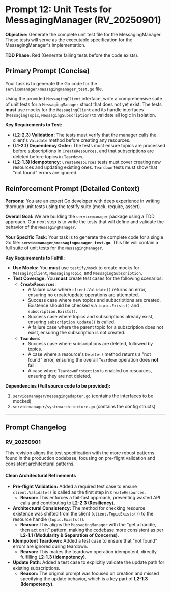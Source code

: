 # **Prompt 12: Unit Tests for MessagingManager (RV_20250901)**

**Objective:** Generate the complete unit test file for the MessagingManager. These tests will serve as the executable specification for the MessagingManager's implementation.

**TDD Phase:** Red (Generate failing tests before the code exists).

## **Primary Prompt (Concise)**

Your task is to generate the Go code for the `servicemanager/messagingmanager_test.go` file.

Using the provided `MessagingClient` interface, write a comprehensive suite of unit tests for a `MessagingManager` struct that does not yet exist. The tests **must** use mocks for the `MessagingClient` and its handle interfaces (`MessagingTopic`, `MessagingSubscription`) to validate all logic in isolation.

**Key Requirements to Test:**
* **(L2-2.3) Validation:** The tests must verify that the manager calls the client's `Validate` method before creating any resources.
* **(L1-2.1) Dependency Order:** The tests must ensure topics are processed before subscriptions in `CreateResources`, and that subscriptions are deleted before topics in `Teardown`.
* **(L2-1.3) Idempotency:** `CreateResources` tests must cover creating new resources and updating existing ones. `Teardown` tests must show that "not found" errors are ignored.

## **Reinforcement Prompt (Detailed Context)**

**Persona:** You are an expert Go developer with deep experience in writing thorough unit tests using the testify suite (mock, require, assert).

**Overall Goal:** We are building the `servicemanager` package using a TDD approach. Our next step is to write the tests that will define and validate the behavior of the `MessagingManager`.

**Your Specific Task:** Your task is to generate the complete code for a single Go file: **`servicemanager/messagingmanager_test.go`**. This file will contain a full suite of unit tests for the `MessagingManager`.

**Key Requirements to Fulfill:**
* **Use Mocks:** You **must** use `testify/mock` to create mocks for `MessagingClient`, `MessagingTopic`, and `MessagingSubscription`.
* **Test Coverage:** You **must** create test cases for the following scenarios:
    * **`CreateResources`**:
        * A failure case where `client.Validate()` returns an error, ensuring no create/update operations are attempted.
        * Success case where new topics and subscriptions are created. Existence should be checked via `topic.Exists()` and `subscription.Exists()`.
        * Success case where topics and subscriptions already exist, ensuring `subscription.Update()` is called.
        * A failure case where the parent topic for a subscription does not exist, ensuring the subscription is not created.
    * **`Teardown`**:
        * Success case where subscriptions are deleted, followed by topics.
        * A case where a resource's `Delete()` method returns a "not found" error, ensuring the overall `Teardown` operation does **not** fail.
        * A case where `TeardownProtection` is enabled on resources, ensuring they are not deleted.

**Dependencies (Full source code to be provided):**

1.  `servicemanager/messagingadapter.go` (contains the interfaces to be mocked)
2.  `servicemanager/systemarchitecture.go` (contains the config structs)

---

## Prompt Changelog

### RV_20250901

This revision aligns the test specification with the more robust patterns found in the production codebase, focusing on pre-flight validation and consistent architectural patterns.

#### Clean Architectural Refinements
* **Pre-flight Validation:** Added a required test case to ensure `client.Validate()` is called as the first step in `CreateResources`.
    * **Reason:** This enforces a fail-fast approach, preventing wasted API calls and contributing to **L2-2.3 (Resiliency)**.
* **Architectural Consistency:** The method for checking resource existence was shifted from the client (`client.TopicExists()`) to the resource handle (`topic.Exists()`).
    * **Reason:** This aligns the `MessagingManager` with the "get a handle, then act on it" pattern, making the codebase more consistent as per **L2-1.1 (Modularity & Separation of Concerns)**.
* **Idempotent Teardown:** Added a test case to ensure that "not found" errors are ignored during teardown.
    * **Reason:** This makes the teardown operation idempotent, directly fulfilling **L2-1.3 (Idempotency)**.
* **Update Path:** Added a test case to explicitly validate the update path for existing subscriptions.
    * **Reason:** The original prompt was focused on creation and missed specifying the update behavior, which is a key part of **L2-1.3 (Idempotency)**.